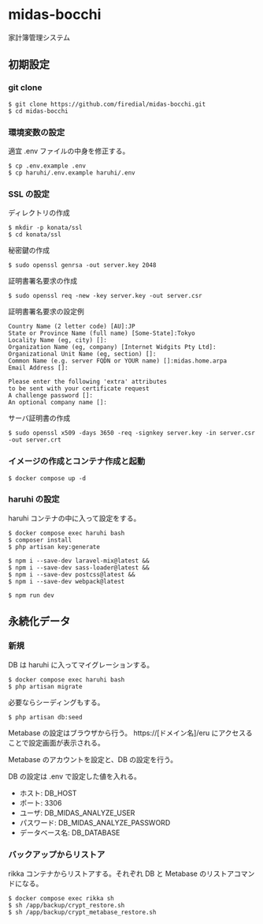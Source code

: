 # midas-bocchi

家計簿管理システム

## 初期設定

### git clone

```
$ git clone https://github.com/firedial/midas-bocchi.git
$ cd midas-bocchi
```

### 環境変数の設定

適宜 .env ファイルの中身を修正する。

```
$ cp .env.example .env
$ cp haruhi/.env.example haruhi/.env
```

### SSL の設定

ディレクトリの作成

```
$ mkdir -p konata/ssl
$ cd konata/ssl
```

秘密鍵の作成

```
$ sudo openssl genrsa -out server.key 2048
```

証明書署名要求の作成

```
$ sudo openssl req -new -key server.key -out server.csr
```

証明書署名要求の設定例

```
Country Name (2 letter code) [AU]:JP
State or Province Name (full name) [Some-State]:Tokyo
Locality Name (eg, city) []:
Organization Name (eg, company) [Internet Widgits Pty Ltd]:
Organizational Unit Name (eg, section) []:
Common Name (e.g. server FQDN or YOUR name) []:midas.home.arpa
Email Address []:

Please enter the following 'extra' attributes
to be sent with your certificate request
A challenge password []:
An optional company name []:
```

サーバ証明書の作成
```
$ sudo openssl x509 -days 3650 -req -signkey server.key -in server.csr -out server.crt
```

### イメージの作成とコンテナ作成と起動

```
$ docker compose up -d
```

### haruhi の設定

haruhi コンテナの中に入って設定をする。

```
$ docker compose exec haruhi bash
$ composer install
$ php artisan key:generate

$ npm i --save-dev laravel-mix@latest &&
$ npm i --save-dev sass-loader@latest &&
$ npm i --save-dev postcss@latest &&
$ npm i --save-dev webpack@latest

$ npm run dev
```


## 永続化データ

### 新規

DB は haruhi に入ってマイグレーションする。

```
$ docker compose exec haruhi bash
$ php artisan migrate
```

必要ならシーディングもする。

```
$ php artisan db:seed
```

Metabase の設定はブラウザから行う。
https://[ドメイン名]/eru にアクセスることで設定画面が表示される。

Metabase のアカウントを設定と、DB の設定を行う。

DB の設定は .env で設定した値を入れる。
* ホスト: DB_HOST
* ポート: 3306
* ユーザ: DB_MIDAS_ANALYZE_USER
* パスワード: DB_MIDAS_ANALYZE_PASSWORD
* データベース名: DB_DATABASE

### バックアップからリストア

rikka コンテナからリストアする。それぞれ DB と Metabase のリストアコマンドになる。

```
$ docker compose exec rikka sh
$ sh /app/backup/crypt_restore.sh
$ sh /app/backup/crypt_metabase_restore.sh
```
